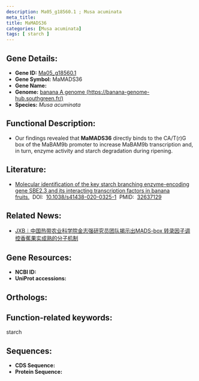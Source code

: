 ```yaml
---
description: Ma05_g18560.1 ; Musa acuminata
meta_title:
title: MaMADS36
categories: [Musa acuminata]
tags: [ starch ]
---
```


## Gene Details:
- **Gene ID:**	[Ma05_g18560.1]()
- **Gene Symbol:** MaMADS36
- **Gene Name:** 
- **Genome:** [banana A genome (https://banana-genome-hub.southgreen.fr/)]()
- **Species:** *Musa acuminata*

## Functional Description:
   -  Our findings revealed that **MaMADS36** directly binds to the CA/T(r)G box of the MaBAM9b promoter to increase MaBAM9b transcription and, in turn, enzyme activity and starch degradation during ripening.

## Literature:
   - [Molecular identification of the key starch branching enzyme-encoding gene SBE2.3 and its interacting transcription factors in banana fruits.]( https://academic.oup.com/jxb/article/72/20/7078/6324224)&nbsp;&nbsp;DOI:&nbsp;&nbsp;[10.1038/s41438-020-0325-1](https://academic.oup.com/jxb/article/72/20/7078/6324224)&nbsp;&nbsp;PMID:&nbsp;&nbsp;[32637129](https://pubmed.ncbi.nlm.nih.gov/32637129/)

## Related News:
   - [JXB︱中国热带农业科学院金志强研究员团队揭示出MADS-box 转录因子调控香蕉果实成熟的分子机制](https://mp.weixin.qq.com/s?__biz=Mzg3MDEwNDEyMg==&mid=2247514229&idx=7&sn=4bb4fc43a4a22e43602331b006148bdb&chksm=ce901520f9e79c3606d4c2c03161a9ae1f628e87574f4f16d3b23aa17cdd92df4c4d2c5cfaa9&scene=27#wechat_redirect)

## Gene Resources:
- **NCBI ID:** [](https://www.ncbi.nlm.nih.gov/gene/?term=)
- **UniProt accessions:** [](https://www.uniprot.org/uniprotkb//entry)

## Orthologs:


## Function-related keywords:
starch

## Sequences:
- **CDS Sequence:**
- **Protein Sequence:**
